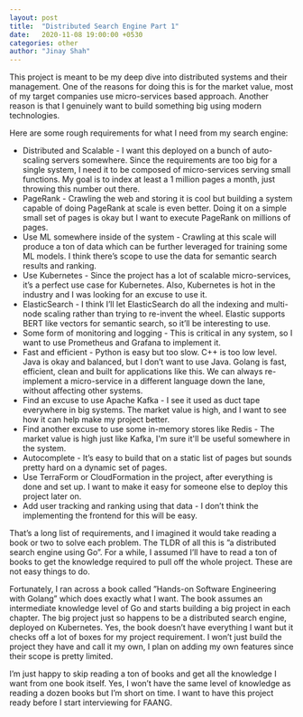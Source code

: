 ```yaml
---
layout: post
title:  "Distributed Search Engine Part 1"
date:   2020-11-08 19:00:00 +0530
categories: other
author: "Jinay Shah"
---
```


This project is meant to be my deep dive into distributed systems and their management. One of the reasons for doing this is for the market value, most of my target companies use micro-services based approach. Another reason is that I genuinely want to build something big using modern technologies.

Here are some rough requirements for what I need from my search engine:

- Distributed and Scalable - I want this deployed on a bunch of auto-scaling servers somewhere. Since the requirements are too big for a single system, I need it to be composed of micro-services serving small functions. My goal is to index at least a 1 million pages a month, just throwing this number out there.
- PageRank - Crawling the web and storing it is cool but building a system capable of doing PageRank at scale is even better. Doing it on a simple small set of pages is okay but I want to execute PageRank on millions of pages.
- Use ML somewhere inside of the system - Crawling at this scale will produce a ton of data which can be further leveraged for training some ML models. I think there’s scope to use the data for semantic search results and ranking.
- Use Kubernetes - Since the project has a lot of scalable micro-services, it’s a perfect use case for Kubernetes. Also, Kubernetes is hot in the industry and I was looking for an excuse to use it. 
- ElasticSearch - I think I’ll let ElasticSearch do all the indexing and multi-node scaling rather than trying to re-invent the wheel. Elastic supports BERT like vectors for semantic search, so it’ll be interesting to use. 
- Some form of monitoring and logging - This is critical in any system, so I want to use Prometheus and Grafana to implement it. 
- Fast and efficient - Python is easy but too slow. C++ is too low level. Java is okay and balanced, but I don’t want to use Java. Golang is fast, efficient, clean and built for applications like this. We can always re-implement a micro-service in a different language down the lane, without affecting other systems. 
- Find an excuse to use Apache Kafka - I see it used as duct tape everywhere in big systems. The market value is high, and I want to see how it can help make my project better. 
- Find another excuse to use some in-memory stores like Redis - The market value is high just like Kafka, I'm sure it'll be useful somewhere in the system.
- Autocomplete - It’s easy to build that on a static list of pages but sounds pretty hard on a dynamic set of pages. 
- Use TerraForm or CloudFormation in the project, after everything is done and set up. I want to make it easy for someone else to deploy this project later on.
- Add user tracking and ranking using that data - I don’t think the implementing the frontend for this will be easy.

That’s a long list of requirements, and I imagined it would take reading a book or two to solve each problem. The TLDR of all this is ”a distributed search engine using Go”.  For a while, I assumed I’ll have to read a ton of books to get the knowledge required to pull off the whole project. These are not easy things to do. 

Fortunately, I ran across a book called ”Hands-on Software Engineering with Golang” which does exactly what I want. The book assumes an intermediate knowledge level of Go and starts building a big project in each chapter. The big project just so happens to be a distributed search engine, deployed on Kubernetes. Yes, the book doesn’t have everything I want but it checks off a lot of boxes for my project requirement. I won’t just build the project they have and call it my own, I plan on adding my own features since their scope is pretty limited. 

I’m just happy to skip reading a ton of books and get all the knowledge I want from one book itself. Yes, I won’t have the same level of knowledge as reading a dozen books but I’m short on time. I want to have this project ready before I start interviewing for FAANG.
